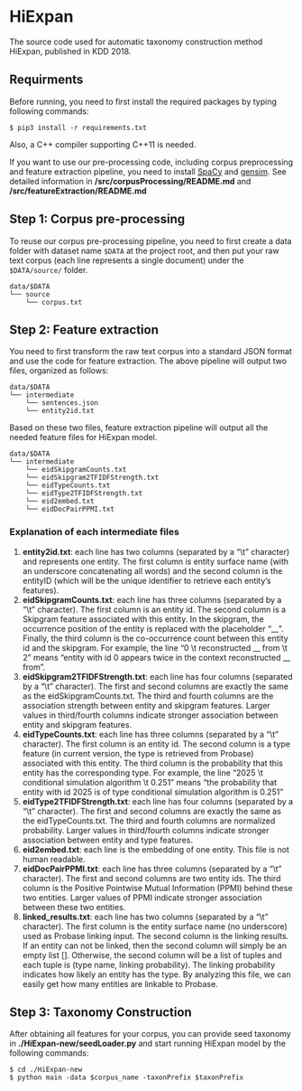 # HiExpan
The source code used for automatic taxonomy construction method HiExpan, published in KDD 2018.

## Requirments

Before running, you need to first install the required packages by typing following commands:

```
$ pip3 install -r requirements.txt
```

Also, a C++ compiler supporting C++11 is needed. 

If you want to use our pre-processing code, including corpus preprocessing and feature extraction pipeline, you need to install [SpaCy](https://spacy.io/usage/) and [gensim](https://radimrehurek.com/gensim/install.html). See detailed information in **/src/corpusProcessing/README.md** and **/src/featureExtraction/README.md**

## Step 1: Corpus pre-processing

To reuse our corpus pre-processing pipeline, you need to first create a data folder with dataset name `$DATA` at the project root, and then put your raw text corpus (each line represents a single document) under the `$DATA/source/` folder. 

```
data/$DATA
└── source
    └── corpus.txt
```

## Step 2: Feature extraction

You need to first transform the raw text corpus into a standard JSON format and use the code for feature extraction. The above pipeline will output two files, organized as follows:

```
data/$DATA
└── intermediate
	└── sentences.json
	└── entity2id.txt	
```

Based on these two files, feature extraction pipeline will output all the needed feature files for HiExpan model.

```
data/$DATA
└── intermediate
	└── eidSkipgramCounts.txt
	└── eidSkipgram2TFIDFStrength.txt
	└── eidTypeCounts.txt
	└── eidType2TFIDFStrength.txt
	└── eid2embed.txt
	└── eidDocPairPPMI.txt
```

### Explanation of each intermediate files


1. **entity2id.txt**: each line has two columns (separated by a “\t” character) and represents one entity. The first column is entity surface name (with an underscore concatenating all words) and the second column is the entityID (which will be the unique identifier to retrieve each entity’s features).
2. **eidSkipgramCounts.txt**: each line has three columns (separated by a “\t” character). The first column is an entity id. The second column is a Skipgram feature associated with this entity. In the skipgram, the occurrence position of the entity is replaced with the placeholder “__”. Finally, the third column is the co-occurrence count between this entity id and the skipgram. For example, the line “0 \t reconstructed __ from \t 2” means “entity with id 0 appears twice in the context reconstructed __ from”. 
3. **eidSkipgram2TFIDFStrength.txt**: each line has four columns (separated by a “\t” character). The first and second columns are exactly the same as the eidSkipgramCounts.txt. The third and fourth columns are the association strength between entity and skipgram features. Larger values in third/fourth columns indicate stronger association between entity and skipgram features.
4. **eidTypeCounts.txt**: each line has three columns (separated by a “\t” character). The first column is an entity id. The second column is a type feature (in current version, the type is retrieved from Probase) associated with this entity. The third column is the probability that this entity has the corresponding type. For example, the line “2025 \t conditional simulation algorithm \t 0.251” means “the probability that entity with id 2025 is of type conditional simulation algorithm is 0.251”
5. **eidType2TFIDFStrength.txt**: each line has four columns (separated by a “\t” character). The first and second columns are exactly the same as the eidTypeCounts.txt. The third and fourth columns are normalized probability. Larger values in third/fourth columns indicate stronger association between entity and type features.
6. **eid2embed.txt**: each line is the embedding of one entity. This file is not human readable.
7. **eidDocPairPPMI.txt**: each line has three columns (separated by a “\t” character). The first and second columns are two entity ids. The third column is the Positive Pointwise Mutual Information (PPMI) behind these two entities. Larger values of PPMI indicate stronger association between these two entities.
8. **linked_results.txt**: each line has two columns (separated by a “\t” character). The first column is the entity surface name (no underscore) used as Probase linking input. The second column is the linking results. If an entity can not be linked, then the second column will simply be an empty list []. Otherwise, the second column will be a list of tuples and each tuple is (type name, linking probability). The linking probability indicates how likely an entity has the type. By analyzing this file, we can easily get how many entities are linkable to Probase. 


## Step 3: Taxonomy Construction

After obtaining all features for your corpus, you can provide seed taxonomy in **./HiExpan-new/seedLoader.py** and start running HiExpan model by the following commands:

```
$ cd ./HiExpan-new
$ python main -data $corpus_name -taxonPrefix $taxonPrefix
```

